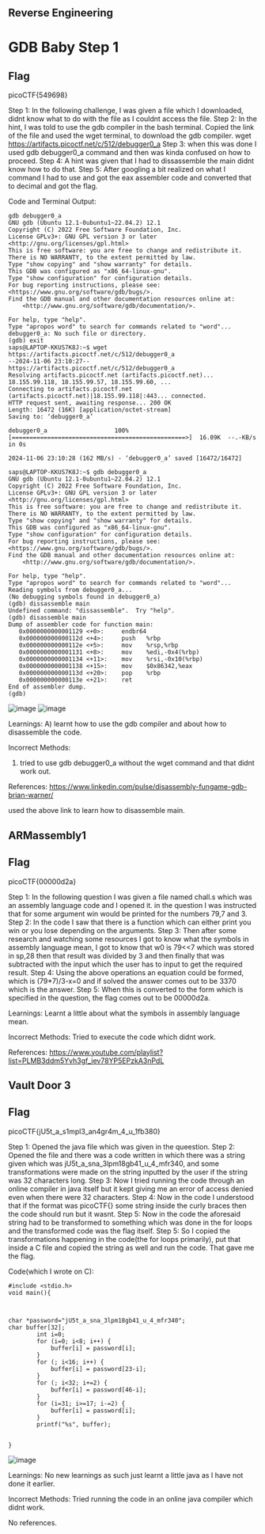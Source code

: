 ## Reverse Engineering
# GDB Baby Step 1

## Flag
picoCTF{549698}

Step 1:
In the following challenge, I was given a file which I downloaded, didnt know what to do with the file as I couldnt access the file.
Step 2:
In the hint, I was told to use the gdb compiler in the bash terminal.
Copied the link of the file and used the wget terminal, to download the gdb compiler.
wget https://artifacts.picoctf.net/c/512/debugger0_a
Step 3:
when this was done I used gdb debugger0_a command and then was kinda confused on how to proceed.
Step 4:
A hint was given that I had to dissassemble the main didnt know how to do that.
Step 5:
After googling a bit realized on what I command I had to use and got the eax assembler code and converted that to decimal and got the flag.

Code and Terminal Output:
~~~
gdb debugger0_a
GNU gdb (Ubuntu 12.1-0ubuntu1~22.04.2) 12.1
Copyright (C) 2022 Free Software Foundation, Inc.
License GPLv3+: GNU GPL version 3 or later <http://gnu.org/licenses/gpl.html>
This is free software: you are free to change and redistribute it.
There is NO WARRANTY, to the extent permitted by law.
Type "show copying" and "show warranty" for details.
This GDB was configured as "x86_64-linux-gnu".
Type "show configuration" for configuration details.
For bug reporting instructions, please see:
<https://www.gnu.org/software/gdb/bugs/>.
Find the GDB manual and other documentation resources online at:
    <http://www.gnu.org/software/gdb/documentation/>.

For help, type "help".
Type "apropos word" to search for commands related to "word"...
debugger0_a: No such file or directory.
(gdb) exit
saps@LAPTOP-KKUS7K8J:~$ wget https://artifacts.picoctf.net/c/512/debugger0_a
--2024-11-06 23:10:27--  https://artifacts.picoctf.net/c/512/debugger0_a
Resolving artifacts.picoctf.net (artifacts.picoctf.net)... 18.155.99.118, 18.155.99.57, 18.155.99.60, ...
Connecting to artifacts.picoctf.net (artifacts.picoctf.net)|18.155.99.118|:443... connected.
HTTP request sent, awaiting response... 200 OK
Length: 16472 (16K) [application/octet-stream]
Saving to: ‘debugger0_a’

debugger0_a                   100%[=================================================>]  16.09K  --.-KB/s    in 0s

2024-11-06 23:10:28 (162 MB/s) - ‘debugger0_a’ saved [16472/16472]

saps@LAPTOP-KKUS7K8J:~$ gdb debugger0_a
GNU gdb (Ubuntu 12.1-0ubuntu1~22.04.2) 12.1
Copyright (C) 2022 Free Software Foundation, Inc.
License GPLv3+: GNU GPL version 3 or later <http://gnu.org/licenses/gpl.html>
This is free software: you are free to change and redistribute it.
There is NO WARRANTY, to the extent permitted by law.
Type "show copying" and "show warranty" for details.
This GDB was configured as "x86_64-linux-gnu".
Type "show configuration" for configuration details.
For bug reporting instructions, please see:
<https://www.gnu.org/software/gdb/bugs/>.
Find the GDB manual and other documentation resources online at:
    <http://www.gnu.org/software/gdb/documentation/>.

For help, type "help".
Type "apropos word" to search for commands related to "word"...
Reading symbols from debugger0_a...
(No debugging symbols found in debugger0_a)
(gdb) dissassemble main
Undefined command: "dissassemble".  Try "help".
(gdb) disassemble main
Dump of assembler code for function main:
   0x0000000000001129 <+0>:     endbr64
   0x000000000000112d <+4>:     push   %rbp
   0x000000000000112e <+5>:     mov    %rsp,%rbp
   0x0000000000001131 <+8>:     mov    %edi,-0x4(%rbp)
   0x0000000000001134 <+11>:    mov    %rsi,-0x10(%rbp)
   0x0000000000001138 <+15>:    mov    $0x86342,%eax
   0x000000000000113d <+20>:    pop    %rbp
   0x000000000000113e <+21>:    ret
End of assembler dump.
(gdb)
~~~

![image](https://github.com/user-attachments/assets/3b3e7ba7-aeea-4a1f-8f97-8070d887e3cb)
![image](https://github.com/user-attachments/assets/b82270e9-afec-484d-8f3b-cbf61b1b329a)

Learnings:
A) learnt how to use the gdb compiler and about how to disassemble the code.

Incorrect Methods:
1) tried to use gdb debugger0_a without the wget command and that didnt work out.

References:
https://www.linkedin.com/pulse/disassembly-fungame-gdb-brian-warner/

used the above link to learn how to disassemble main.


## ARMassembly1
## Flag
picoCTF{00000d2a}

Step 1:
In the following question I was given a file named chall.s which was an assembly language code and I opened it.
in the question I was instructed that for some argument win would be printed for the numbers 79,7 and 3.
Step 2:
In the code I saw that there is a function which can either print you win or you lose depending on the arguments.
Step 3:
Then after some research and watching some resources I got to know what the symbols in assembly language mean, I got to know that w0  is 79<<7 which was stored in sp,28 then that result was divided by 3 and then finally that was subtracted with the input which the user has to input to get the required result.
Step 4:
Using the above operations an equation could be formed, which is (79*7)/3-x=0 and if solved the answer comes out to be 3370 which is the answer.
Step 5:
When this is converted to the form which is specified in the question, the flag comes out to be 00000d2a.

Learnings:
Learnt a little about what the symbols in assembly language mean.


Incorrect Methods:
Tried to execute the code which didnt work.

References:
https://www.youtube.com/playlist?list=PLMB3ddm5Yvh3gf_iev78YP5EPzkA3nPdL


## Vault Door 3
## Flag
picoCTF{jU5t_a_s1mpl3_an4gr4m_4_u_1fb380}

Step 1:
Opened the java file which was given in the queestion.
Step 2:
Opened the file and there was a code written in which there was a string given which was jU5t_a_sna_3lpm18gb41_u_4_mfr340, and some transformations were made on the string inputted by the user if the string was 32 characters long.
Step 3:
Now I tried running the code through an online compiler in java itself but it kept giving me an error of access denied even when there were 32 characters.
Step 4:
Now in the code I understood that if the format was picoCTF{} some string inside the curly braces then the code should run but it wasnt.
Step 5:
Now in the code the aforesaid string had to be transformed to something which was done in the for loops and the transformed code was the flag itself.
Step 5:
So I copied the transformations happening in the code(the for loops primarily), put that inside a C file and copied the string as well and run the code.
That gave me the flag.

Code(which I wrote on C):
~~~
#include <stdio.h>
void main(){



char *password="jU5t_a_sna_3lpm18gb41_u_4_mfr340";
char buffer[32];
        int i=0;
        for (i=0; i<8; i++) {
            buffer[i] = password[i];
        }
        for (; i<16; i++) {
            buffer[i] = password[23-i];
        }
        for (; i<32; i+=2) {
            buffer[i] = password[46-i];
        }
        for (i=31; i>=17; i-=2) {
            buffer[i] = password[i];
        }
        printf("%s", buffer);
        

}
~~~

![image](https://github.com/user-attachments/assets/5bf47074-394f-427b-9ce4-4a8da4f0358a)

Learnings:
No new learnings as such just learnt a little java as I have not done it earlier.

Incorrect Methods:
Tried running the code in an online java compiler which didnt work.

No references.





